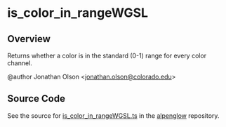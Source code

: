 # is_color_in_rangeWGSL

## Overview

Returns whether a color is in the standard (0-1) range for every color channel.

@author Jonathan Olson &lt;jonathan.olson@colorado.edu&gt;



## Source Code

See the source for [is_color_in_rangeWGSL.ts](https://github.com/phetsims/alpenglow/blob/main/js/webgpu/wgsl/color/is_color_in_rangeWGSL.ts) in the [alpenglow](https://github.com/phetsims/alpenglow) repository.
